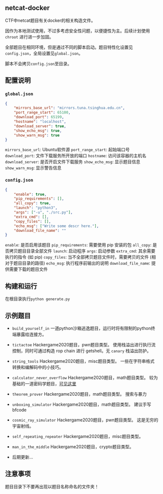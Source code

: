 ## netcat-docker

CTF中netcat题目有关docker的相关构造文件。

因作为本地测试使用，不过多考虑安全性问题，以便捷性为主。后续计划使用 `chroot` 进行进一步加固。

全部题目在相同环境，但是通过不同的脚本启动。题目特性化设置见`config.json`，全局设置见`global.json`。

脚本不会拷贝`config.json`至目录。

## 配置说明

### `global.json`

```json
{
    "mirrors_base_url": "mirrors.tuna.tsinghua.edu.cn",
    "port_range_start": 65100,
    "download_port": 65199,
    "hostname": "localhost",
    "download_server": true,
    "show_echo_msg": true,
    "show_warn_msg": true
}
```

`mirrors_base_url`: Ubuntu软件源
`port_range_start`: 起始端口号
`download_port`: 文件下载服务所开放的端口
`hostname`: 访问该容器的主机名
`download_server`: 是否开启文件下载服务
`show_echo_msg`: 显示题目信息
`show_warn_msg`: 显示警告信息

### `config.json`

```json
{
    "enable": true,
    "pip_requirements": [],
    "all_copy": true,
    "launch": "python3",
    "args": ["-u", "./src.py"],
    "extra_cmd": [],
    "copy_files": [],
    "echo_msg": ["Write some descr here."],
    "download_file_name": ""
}
```

`enable`: 是否启用该题目
`pip_requirements`: 需要使用 pip 安装的包
`all_copy`: 是否拷贝题目目录全部文件
`launch`: 启动程序
`args`: 启动参数
`extra_cmd`: 其余需要执行的指令 (如 pip)
`copy_files`: 当不全部拷贝题目文件时，需要拷贝的文件 (相对于题目目录的路径)
`echo_msg`: 执行程序前输出的说明
`download_file_name`: 提供需要下载的题目文件

## 构建和运行

在根目录执行`python generate.py`

## 示例题目

- `build_yourself_in`
  一道python沙箱逃逸题目，运行时将有限制的python终端暴露给连接方。

- `tictactoe`
  Hackergame2020题目，pwn题目类型。
  使用栈溢出进行执行流控制，同时可通过构造 rop chain 进行 getshell。无 `canary` 栈溢出防护。

- `string_tools`
  Hackergame2020题目，misc题目类型。
  一些在字符串格式转换和编解码中的小技巧。

- `calculator_never_overflow`
  Hackergame2020题目，math题目类型。
  较为基础的一道密码学题目，[可见这里](https://crypto.stackexchange.com/questions/34061/factoring-large-n-given-oracle-to-find-square-roots-modulo-n)

- `theorem_prover`
  Hackergame2020题目，math题目类型。
  搜索与暴力

- `unboxing_simulator`
  Hackergame2020题目，math题目类型。
  建议手写 bfcode

- `cosmic_ray_simulator`
  Hackergame2020题目，pwn题目类型。
  这是无穷的宇宙射线。

- `self_repeating_repeater`
  Hackergame2020题目，misc题目类型。

- `man_in_the_middle`
  Hackergame2020题目，crypto题目类型。

- 后期更新...

## 注意事项

题目目录下不要再出现以题目名称命名的文件夹！

